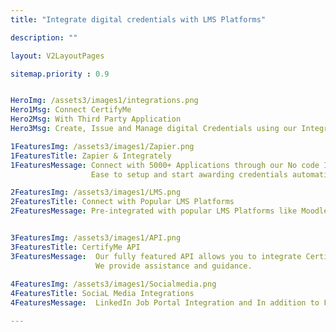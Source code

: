 ```yaml
---
title: "Integrate digital credentials with LMS Platforms"

description: ""

layout: V2LayoutPages

sitemap.priority : 0.9


HeroImg: /assets3/images1/integrations.png
Hero1Msg: Connect CertifyMe 
Hero2Msg: With Third Party Application
Hero3Msg: Create, Issue and Manage digital Credentials using our Integrations.

1FeaturesImg: /assets3/images1/Zapier.png
1FeaturesTitle: Zapier & Integrately
1FeaturesMessage: Connect with 5000+ Applications through our No code Integration Platforms Zapier or Integrately. 
                  Ease to setup and start awarding credentials automatically.

2FeaturesImg: /assets3/images1/LMS.png
2FeaturesTitle: Connect with Popular LMS Platforms
2FeaturesMessage: Pre-integrated with popular LMS Platforms like Moodle, Thinkific, Learndash, Zoom, Kajabi, and Docebo


3FeaturesImg: /assets3/images1/API.png
3FeaturesTitle: CertifyMe API
3FeaturesMessage:  Our fully featured API allows you to integrate CertifyMe to create digital certificates and open badges within any system. 
                   We provide assistance and guidance.
                   
4FeaturesImg: /assets3/images1/Socialmedia.png
4FeaturesTitle: SociaL Media Integrations
4FeaturesMessage:  LinkedIn Job Portal Integration and In addition to Facebook and Twitter, we support the integration of more than 40 social media platforms.        

---
```




